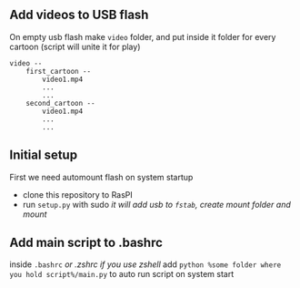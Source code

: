 ## Add videos to USB flash
On empty usb flash make `video` folder, and put inside it folder for every cartoon (script will unite it for play)  
```
video --
	first_cartoon --
		video1.mp4
		...
		...
	second_cartoon --
		video1.mp4
		...
		...
```


## Initial setup  

First we need automount flash on system startup

- clone this repository to RasPI
- run `setup.py` with sudo *it will add usb to `fstab`, create mount folder and mount*

## Add main script to .bashrc
inside `.bashrc` *or .zshrc if you use zshell* add `python %some folder where you hold script%/main.py` to auto run script on system start
